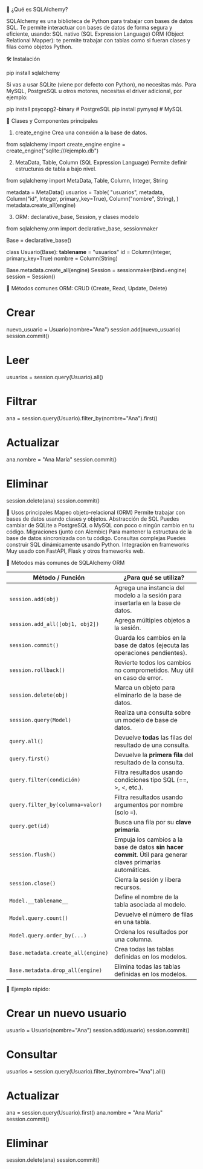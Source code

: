 🧰 ¿Qué es SQLAlchemy?

SQLAlchemy es una biblioteca de Python para trabajar con bases de datos SQL. Te permite interactuar con bases de datos de forma segura y eficiente, usando:
    SQL nativo (SQL Expression Language)
    ORM (Object Relational Mapper): te permite trabajar con tablas como si fueran clases y filas como objetos Python.

🛠️ Instalación

pip install sqlalchemy

Si vas a usar SQLite (viene por defecto con Python), no necesitas más.
Para MySQL, PostgreSQL u otros motores, necesitas el driver adicional, por ejemplo:

pip install psycopg2-binary  # PostgreSQL
pip install pymysql          # MySQL

🧱 Clases y Componentes principales

1. create_engine
Crea una conexión a la base de datos.

from sqlalchemy import create_engine
engine = create_engine("sqlite:///ejemplo.db")

2. MetaData, Table, Column (SQL Expression Language)
Permite definir estructuras de tabla a bajo nivel.

from sqlalchemy import MetaData, Table, Column, Integer, String

metadata = MetaData()
usuarios = Table(
    "usuarios", metadata,
    Column("id", Integer, primary_key=True),
    Column("nombre", String),
)
metadata.create_all(engine)

3. ORM: declarative_base, Session, y clases modelo

from sqlalchemy.orm import declarative_base, sessionmaker

Base = declarative_base()

class Usuario(Base):
    __tablename__ = "usuarios"
    id = Column(Integer, primary_key=True)
    nombre = Column(String)

Base.metadata.create_all(engine)
Session = sessionmaker(bind=engine)
session = Session()

🔧 Métodos comunes
ORM: CRUD (Create, Read, Update, Delete)

# Crear
nuevo_usuario = Usuario(nombre="Ana")
session.add(nuevo_usuario)
session.commit()

# Leer
usuarios = session.query(Usuario).all()

# Filtrar
ana = session.query(Usuario).filter_by(nombre="Ana").first()

# Actualizar
ana.nombre = "Ana María"
session.commit()

# Eliminar
session.delete(ana)
session.commit()

📌 Usos principales
Mapeo objeto-relacional (ORM)
    Permite trabajar con bases de datos usando clases y objetos.
Abstracción de SQL
    Puedes cambiar de SQLite a PostgreSQL o MySQL con poco o ningún cambio en tu código.
Migraciones (junto con Alembic)
    Para mantener la estructura de la base de datos sincronizada con tu código.
Consultas complejas
    Puedes construir SQL dinámicamente usando Python.
Integración en frameworks
    Muy usado con FastAPI, Flask y otros frameworks web.

🧾 Métodos más comunes de SQLAlchemy ORM

| Método / Función                   | ¿Para qué se utiliza?                                                                                       |
| ---------------------------------- | ----------------------------------------------------------------------------------------------------------- |
| `session.add(obj)`                 | Agrega una instancia del modelo a la sesión para insertarla en la base de datos.                            |
| `session.add_all([obj1, obj2])`    | Agrega múltiples objetos a la sesión.                                                                       |
| `session.commit()`                 | Guarda los cambios en la base de datos (ejecuta las operaciones pendientes).                                |
| `session.rollback()`               | Revierte todos los cambios no comprometidos. Muy útil en caso de error.                                     |
| `session.delete(obj)`              | Marca un objeto para eliminarlo de la base de datos.                                                        |
| `session.query(Model)`             | Realiza una consulta sobre un modelo de base de datos.                                                      |
| `query.all()`                      | Devuelve **todas** las filas del resultado de una consulta.                                                 |
| `query.first()`                    | Devuelve la **primera fila** del resultado de la consulta.                                                  |
| `query.filter(condición)`          | Filtra resultados usando condiciones tipo SQL (==, >, <, etc.).                                             |
| `query.filter_by(columna=valor)`   | Filtra resultados usando argumentos por nombre (solo `=`).                                                  |
| `query.get(id)`                    | Busca una fila por su **clave primaria**.                                                                   |
| `session.flush()`                  | Empuja los cambios a la base de datos **sin hacer commit**. Útil para generar claves primarias automáticas. |
| `session.close()`                  | Cierra la sesión y libera recursos.                                                                         |
| `Model.__tablename__`              | Define el nombre de la tabla asociada al modelo.                                                            |
| `Model.query.count()`              | Devuelve el número de filas en una tabla.                                                                   |
| `Model.query.order_by(...)`        | Ordena los resultados por una columna.                                                                      |
| `Base.metadata.create_all(engine)` | Crea todas las tablas definidas en los modelos.                                                             |
| `Base.metadata.drop_all(engine)`   | Elimina todas las tablas definidas en los modelos.                                                          |

🧠 Ejemplo rápido: 

# Crear un nuevo usuario
usuario = Usuario(nombre="Ana")
session.add(usuario)
session.commit()

# Consultar
usuarios = session.query(Usuario).filter_by(nombre="Ana").all()

# Actualizar
ana = session.query(Usuario).first()
ana.nombre = "Ana María"
session.commit()

# Eliminar
session.delete(ana)
session.commit()
